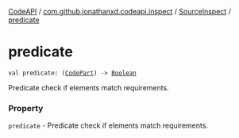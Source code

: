 [CodeAPI](../../index.md) / [com.github.jonathanxd.codeapi.inspect](../index.md) / [SourceInspect](index.md) / [predicate](.)

# predicate

`val predicate: (`[`CodePart`](../../com.github.jonathanxd.codeapi/-code-part/index.md)`) -> `[`Boolean`](https://kotlinlang.org/api/latest/jvm/stdlib/kotlin/-boolean/index.html)

Predicate check if elements match requirements.

### Property

`predicate` - Predicate check if elements match requirements.